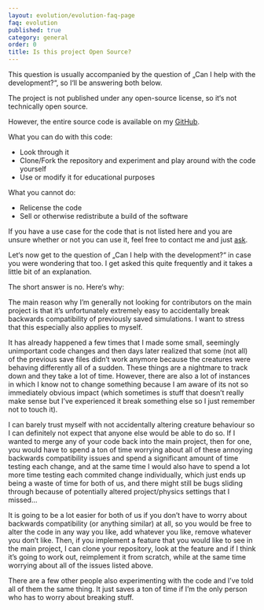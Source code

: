 ```yaml
---
layout: evolution/evolution-faq-page
faq: evolution
published: true
category: general
order: 0
title: Is this project Open Source?
---
```


This question is usually accompanied by the question of „Can I help with the development?“, so I‘ll be answering both below. 

The project is not published under any open-source license, so it‘s not technically open source. 

However, the entire source code is available on my [GitHub](https://www.github.com/keiwando/evolution).

What you can do with this code:
* Look through it
* Clone/Fork the repository and experiment and play around with the code yourself
* Use or modify it for educational purposes

What you cannot do:
* Relicense the code
* Sell or otherwise redistribute a build of the software

If you have a use case for the code that is not listed here and you are unsure whether or not you can use it, feel free to contact me and just [ask](https://keiwando.com/contact).

Let‘s now get to the question of „Can I help with the development?“ in case you were wondering that too. I get asked this quite frequently and it takes a little bit of an explanation. 

The short answer is no. Here‘s why:

The main reason why I’m generally not looking for contributors on the main project is that it’s unfortunately extremely easy to accidentally break backwards compatibility of previously saved simulations. I want to stress that this especially also applies to myself.

It has already happened a few times that I made some small, seemingly unimportant code changes and then days later realized that some (not all) of the previous save files didn’t work anymore because the creatures were behaving differently all of a sudden. These things are a nightmare to track down and they take a lot of time. However, there are also a lot of instances in which I know not to change something because I am aware of its not so immediately obvious impact (which sometimes is stuff that doesn’t really make sense but I’ve experienced it break something else so I just remember not to touch it).

I can barely trust myself with not accidentally altering creature behaviour so I can definitely not expect that anyone else would be able to do so. If I wanted to merge any of your code back into the main project, then for one, you would have to spend a ton of time worrying about all of these annoying backwards compatibility issues and spend a significant amount of time testing each change, and at the same time I would also have to spend a lot more time testing each commited change individually, which just ends up being a waste of time for both of us, and there might still be bugs sliding through because of potentially altered project/physics settings that I missed…

It is going to be a lot easier for both of us if you don’t have to worry about backwards compatibility (or anything similar) at all, so you would be free to alter the code in any way you like, add whatever you like, remove whatever you don’t like. Then, if you implement a feature that you would like to see in the main project, I can clone your repository, look at the feature and if I think it’s going to work out, reimplement it from scratch, while at the same time worrying about all of the issues listed above.

There are a few other people also experimenting with the code and I’ve told all of them the same thing. It just saves a ton of time if I’m the only person who has to worry about breaking stuff.
